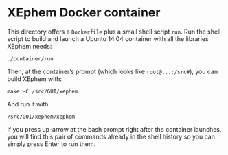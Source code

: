 
# XEphem Docker container

This directory offers a `Dockerfile` plus a small shell script `run`.
Run the shell script to build and launch a Ubuntu 14.04 container with
all the libraries XEphem needs:

    ./container/run

Then, at the container’s prompt (which looks like `root@...:/src#`),
you can build XEphem with:

    make -C /src/GUI/xephem

And run it with:

    /src/GUI/xephem/xephem

If you press up-arrow at the bash prompt right after the container
launches, you will find this pair of commands already in the shell
history so you can simply press Enter to run them.

